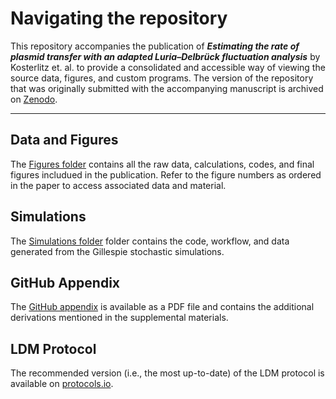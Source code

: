 # Navigating the repository

This repository accompanies the publication of **_Estimating the rate of plasmid transfer with an adapted Luria–Delbrück fluctuation analysis_** by Kosterlitz et. al. to provide a consolidated and accessible way of viewing the source data, figures, and custom programs. The version of the repository that was originally submitted with the accompanying manuscript is archived on [Zenodo]().
_________________________________________
## **Data and Figures** 
The [Figures folder](https://github.com/livkosterlitz/LDM/tree/main/Figures) contains all the raw data, calculations, codes, and final figures includued in the publication. Refer to the figure numbers as ordered in the paper to access associated data and material.

## **Simulations**
The [Simulations folder](https://github.com/livkosterlitz/LDM/tree/main/Simulations) folder contains the code, workflow, and data generated from the Gillespie stochastic simulations.

## **GitHub Appendix**
The [GitHub appendix](https://github.com/livkosterlitz/LDM/tree/main/Github_Appendix) is available as a PDF file and contains the additional derivations mentioned in the supplemental materials. 

## **LDM Protocol**  
The recommended version (i.e., the most up-to-date) of the LDM protocol is available on [protocols.io](https://dx.doi.org/10.17504/protocols.io.e6nvwk812vmk/v3).



